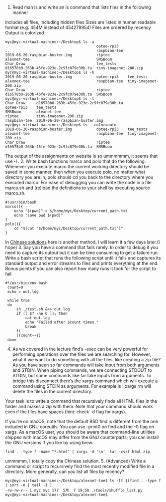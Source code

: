 1. Read man ls and write an ls command that lists files in the following manner

Includes all files, including hidden files
Sizes are listed in human readable format (e.g. 454M instead of 454279954)
Files are ordered by recency
Output is colorized
```shell
myc@myc-virtual-machine:~/Desktop$ ls -a
.                                        optee-rpi3
..                                       raspbian-tee
2019-06-20-raspbian-buster.img           riptee
alexnet-tee                              SMSBoom
Char_Draw                                tee_tests
d16578b0-263b-45fe-923e-2c9fc079e30b.ta  tiny-imagenet-200.zip
myc@myc-virtual-machine:~/Desktop$ ls -h
2019-06-20-raspbian-buster.img           optee-rpi3    tee_tests
alexnet-tee                              raspbian-tee  tiny-imagenet-200.zip
Char_Draw                                riptee
d16578b0-263b-45fe-923e-2c9fc079e30b.ta  SMSBoom
myc@myc-virtual-machine:~/Desktop$ ls -t
Char_Draw     d16578b0-263b-45fe-923e-2c9fc079e30b.ta
optee-rpi3    tee_tests
SMSBoom       alexnet-tee
riptee        tiny-imagenet-200.zip
raspbian-tee  2019-06-20-raspbian-buster.img
myc@myc-virtual-machine:~/Desktop$ ls --color=auto
2019-06-20-raspbian-buster.img           optee-rpi3    tee_tests
alexnet-tee                              raspbian-tee  tiny-imagenet-200.zip
Char_Draw                                riptee
d16578b0-263b-45fe-923e-2c9fc079e30b.ta  SMSBoom
```
The output of the assignments on website is so ummmmmm, it seems that use -l .
2. Write bash functions marco and polo that do the following. Whenever you execute marco the current working directory should be saved in some manner, then when you execute polo, no matter what directory you are in, polo should cd you back to the directory where you executed marco. For ease of debugging you can write the code in a file marco.sh and (re)load the definitions to your shell by executing source marco.sh.
```shell
#!usr/bin/bash
marco(){
    echo "$(pwd)" > $/home/myc/Desktop/current_path.txt
    echo "save pwd $(pwd)"
}
polo(){
    cd "$(cat "$/home/myc/Desktop/current_path.txt")"
}
```

In [Chinese solutions](https://missing-semester-cn.github.io/missing-notes-and-solutions/2020/solutions/shell-tools-solution/) here is another method, I will learn it a few days later.(I hope)
3. Say you have a command that fails rarely. In order to debug it you need to capture its output but it can be time consuming to get a failure run. Write a bash script that runs the following script until it fails and captures its standard output and error streams to files and prints everything at the end. Bonus points if you can also report how many runs it took for the script to fail.
```shell
#!/usr/bin/env bash
 count=0
 echo > out.log

 while true
 do
     sh ./test.sh &>> out.log
     if [[ $? -ne 0 ]]; then
         cat out.log
         echo "Failed after $count times."
         break
     fi
     ((count++))
 done
```
4. As we covered in the lecture find’s -exec can be very powerful for performing operations over the files we are searching for. However, what if we want to do something with all the files, like creating a zip file? As you have seen so far commands will take input from both arguments and STDIN. When piping commands, we are connecting STDOUT to STDIN, but some commands like tar take inputs from arguments. To bridge this disconnect there’s the xargs command which will execute a command using STDIN as arguments. For example ls | xargs rm will delete the files in the current directory.

Your task is to write a command that recursively finds all HTML files in the folder and makes a zip with them. Note that your command should work even if the files have spaces (hint: check -d flag for xargs).

If you’re on macOS, note that the default BSD find is different from the one included in GNU coreutils. You can use -print0 on find and the -0 flag on xargs. As a macOS user, you should be aware that command-line utilities shipped with macOS may differ from the GNU counterparts; you can install the GNU versions if you like by using brew.
```shell
find . -type f -name "*.html" | xargs -d '\n'  tar -cvzf html.zip
```
ummmmm, I totally copy the Chinese solution.
5. (Advanced) Write a command or script to recursively find the most recently modified file in a directory. More generally, can you list all files by recency?
```shell
myc@myc-virtual-machine:~/Desktop/alexnet-tee$ ls -lt $(find . -type f | sort -n | tail -1 )
-rw-rw-r-- 1 myc myc 177  5月  7 19:58 ./tools/shuffle_list.py
myc@myc-virtual-machine:~/Desktop/alexnet-tee$
```
